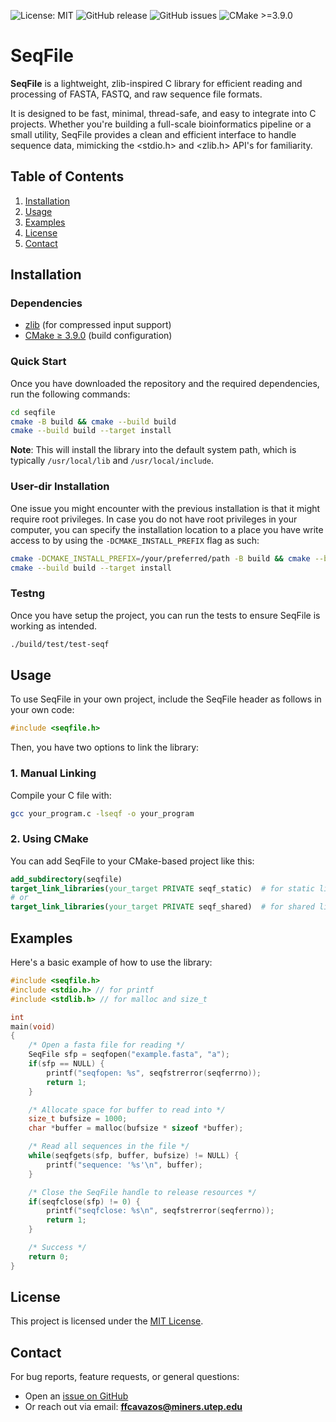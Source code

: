 ![License: MIT](https://img.shields.io/badge/License-MIT-yellow.svg)
![GitHub release](https://img.shields.io/github/v/release/Ferny730JR/seqfile)
![GitHub issues](https://img.shields.io/github/issues/Ferny730JR/seqfile)
![CMake >=3.9.0](https://img.shields.io/badge/CMake-%3E=3.9.0-blue)

# SeqFile

**SeqFile** is a lightweight, zlib-inspired C library for efficient reading and
processing of FASTA, FASTQ, and raw sequence file formats.

It is designed to be fast, minimal, thread-safe, and easy to integrate into C
projects. Whether you're building a full-scale bioinformatics pipeline or a
small utility, SeqFile provides a clean and efficient interface to handle
sequence data, mimicking the <stdio.h> and <zlib.h> API's for familiarity.

## Table of Contents
1. [Installation](#installation)
2. [Usage](#usage)
3. [Examples](#examples)
4. [License](#license)
5. [Contact](#contact)

## Installation

### Dependencies

- [zlib](https://zlib.net/) (for compressed input support)
- [CMake ≥ 3.9.0](https://cmake.org/) (build configuration)

### Quick Start

Once you have downloaded the repository and the required dependencies, run the
following commands:

```bash
cd seqfile
cmake -B build && cmake --build build
cmake --build build --target install
```

**Note**: This will install the library into the default system path, which is
typically `/usr/local/lib` and `/usr/local/include`.

### User-dir Installation

One issue you might encounter with the previous installation is that it might 
require root privileges. In case you do not have root privileges in your
computer, you can specify the installation location to a place you have write
access to by using the ```-DCMAKE_INSTALL_PREFIX``` flag as such:
```bash
cmake -DCMAKE_INSTALL_PREFIX=/your/preferred/path -B build && cmake --build build
cmake --build build --target install
```

### Testng

Once you have setup the project, you can run the tests to ensure SeqFile is working as intended.

```bash
./build/test/test-seqf
```

## Usage

To use SeqFile in your own project, include the SeqFile header as follows in
your own code:
```c
#include <seqfile.h>
```

Then, you have two options to link the library:

### 1. Manual Linking

Compile your C file with:

```bash
gcc your_program.c -lseqf -o your_program
```

### 2. Using CMake

You can add SeqFile to your CMake-based project like this:

```cmake
add_subdirectory(seqfile)
target_link_libraries(your_target PRIVATE seqf_static)  # for static linking
# or
target_link_libraries(your_target PRIVATE seqf_shared)  # for shared linking
```

## Examples

Here's a basic example of how to use the library:

```c
#include <seqfile.h>
#include <stdio.h> // for printf
#include <stdlib.h> // for malloc and size_t

int
main(void)
{
	/* Open a fasta file for reading */
	SeqFile sfp = seqfopen("example.fasta", "a");
	if(sfp == NULL) {
		printf("seqfopen: %s", seqfstrerror(seqferrno));
		return 1;
	}

	/* Allocate space for buffer to read into */
	size_t bufsize = 1000;
	char *buffer = malloc(bufsize * sizeof *buffer);

	/* Read all sequences in the file */
	while(seqfgets(sfp, buffer, bufsize) != NULL) {
		printf("sequence: '%s'\n", buffer);
	}

	/* Close the SeqFile handle to release resources */
	if(seqfclose(sfp) != 0) {
		printf("seqfclose: %s\n", seqfstrerror(seqferrno));
		return 1;
	}

	/* Success */
	return 0;
}
```

## License

This project is licensed under the [MIT License](LICENSE).

## Contact
For bug reports, feature requests, or general questions:

- Open an [issue on GitHub](https://github.com/Ferny730JR/seqfile/issues)
- Or reach out via email: **ffcavazos@miners.utep.edu**
